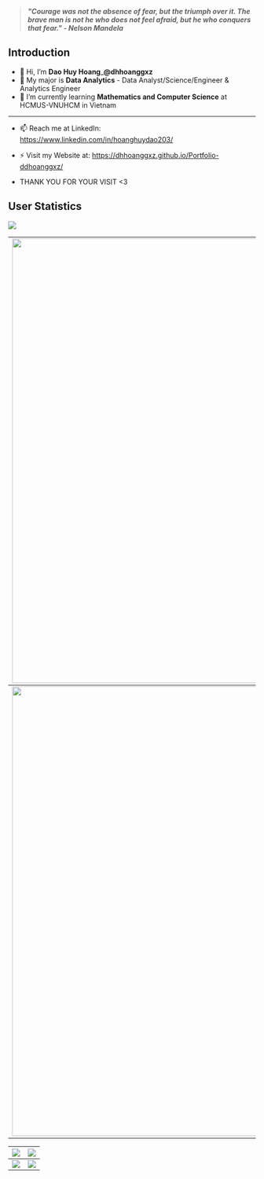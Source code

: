 > ***"Courage was not the absence of fear, but the triumph over it. The brave man is not he who does not feel afraid, but he who conquers that fear." - Nelson Mandela***

## Introduction
- 👋 Hi, I’m **Dao Huy Hoang**_**@dhhoanggxz**
- 👀 My major is **Data Analytics** - Data Analyst/Science/Engineer & Analytics Engineer
- 🌱 I’m currently learning **Mathematics and Computer Science** at HCMUS-VNUHCM in Vietnam
-------------------------------------------------------------------------
- 📫 Reach me at LinkedIn: https://www.linkedin.com/in/hoanghuydao203/
- ⚡ Visit my Website at: https://dhhoanggxz.github.io/Portfolio-ddhoanggxz/

- THANK YOU FOR YOUR VISIT <3

## User Statistics
<img src="https://user-images.githubusercontent.com/73097560/115834477-dbab4500-a447-11eb-908a-139a6edaec5c.gif">

<table>
  <tbody>
    <tr>
      <td>
        <a href="https://github-readme-streak-stats.herokuapp.com/?user=dhhoanggxz">
          <img width="905" src="https://github-readme-streak-stats.herokuapp.com/?user=dhhoanggxz&bg_color=30,e96443,904e95&title_color=fff&text_color=fff&theme=radical&hide_border=true">
        </a>
      </td>
    </tr>
  </tbody>
  <tbody>
    <tr>
      <td>
        <a href="https://github-profile-summary-cards.vercel.app/api/cards/profile-details?username=dhhoanggxz">
          <img width="915" src="https://github-profile-summary-cards.vercel.app/api/cards/profile-details?username=dhhoanggxz&theme=dracula"/>
        </a>
      </td>
    </tr>
  </tbody>
</table>

<table>
  <tbody>
    <tr>
      <th>
        <a href="https://github-profile-summary-cards.vercel.app/api/cards/repos-per-language?username=dhhoanggxz">
          <img src="https://github-profile-summary-cards.vercel.app/api/cards/repos-per-language?username=dhhoanggxz&theme=dracula"/>
        </a>
      </th>
      <th>
        <a href="https://github-profile-summary-cards.vercel.app/api/cards/most-commit-language?username=dhhoanggxz&">
          <img src="https://github-profile-summary-cards.vercel.app/api/cards/most-commit-language?username=dhhoanggxz&theme=dracula"/>
        </a>
      </th>
    </tr>
  </tbody>
  <tbody>
    <tr>
      <td>
        <a href="https://github-profile-summary-cards.vercel.app/api/cards/stats?username=dhhoanggxz">
          <img src="https://github-profile-summary-cards.vercel.app/api/cards/stats?username=dhhoanggxz&theme=dracula"/>
        </a>
      </td>
      <td>
        <a href="https://github-profile-summary-cards.vercel.app/api/cards/productive-time?username=dhhoanggxz">
          <img src="https://github-profile-summary-cards.vercel.app/api/cards/productive-time?username=dhhoanggxz&theme=dracula"/>
        </a>
      </td>
    </tr>
  </tbody>
</table>

